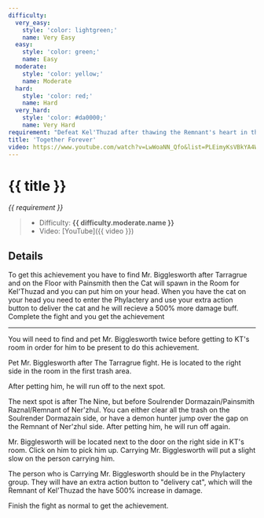 ```yaml
---
difficulty:
  very_easy:
    style: 'color: lightgreen;'
    name: Very Easy
  easy:
    style: 'color: green;'
    name: Easy
  moderate:
    style: 'color: yellow;'
    name: Moderate
  hard:
    style: 'color: red;'
    name: Hard
  very_hard:
    style: 'color: #da0000;'
    name: Very Hard
requirement: "Defeat Kel'Thuzad after thawing the Remnant's heart in the Sanctum of Domination on Normal difficulty or higher."
title: 'Together Forever'
video: https://www.youtube.com/watch?v=LwWoaNN_Qfo&list=PLEimyKsVBkYA4WRM-CHJAJhU72UJwMJ3P&index=9
---
```


# {{ title }}

_{{ requirement }}_

> - Difficulty: **<span style="{{ difficulty.moderate.style }}">{{ difficulty.moderate.name }}</span>**
> - Video: [YouTube]({{ video }})

## Details

To get this achievement you have to find Mr. Bigglesworth after Tarragrue and on the Floor with Painsmith then the Cat will spawn in the Room for Kel'Thuzad and you can put him on your head. When you have the cat on your head you need to enter the Phylactery and use your extra action button to deliver the cat and he will recieve a 500% more damage buff. Complete the fight and you get the achievement

---

You will need to find and pet Mr. Bigglesworth twice before getting to KT's room in order for him to be present to do this achievement.

Pet Mr. Bigglesworth after The Tarragrue fight. He is located to the right side in the room in the first trash area.

After petting him, he will run off to the next spot.

The next spot is after The Nine, but before Soulrender Dormazain/Painsmith Raznal/Remnant of Ner'zhul. You can either clear all the trash on the Soulrender Dormazain side, or have a demon hunter jump over the gap on the Remnant of Ner'zhul side. After petting him, he will run off again.

Mr. Bigglesworth will be located next to the door on the right side in KT's room. Click on him to pick him up.  Carrying Mr. Bigglesworth will put a slight slow on the person carrying him.

The person who is  Carrying Mr. Bigglesworth should be in the Phylactery group. They will have an extra action button to "delivery cat", which will the Remnant of Kel'Thuzad the have 500% increase in damage.

Finish the fight as normal to get the achievement.